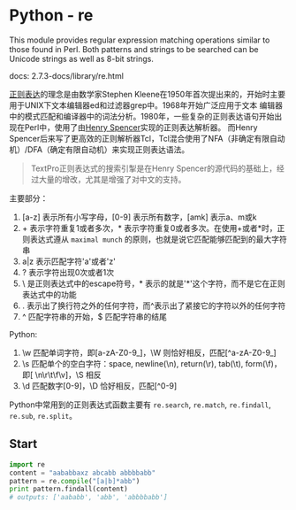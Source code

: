 # Python - re

This module provides regular expression matching operations similar to those found in Perl. Both patterns and strings to be searched can be Unicode strings as well as 8-bit strings.

docs: 2.7.3-docs/library/re.html

[正则表达](http://zh.wikipedia.org/wiki/%E6%AD%A3%E5%88%99%E8%A1%A8%E8%BE%BE%E5%BC%8F)的理念是由数学家Stephen Kleene在1950年首次提出来的，开始时主要用于UNIX下文本编辑器ed和过滤器grep中。1968年开始广泛应用于文本
编辑器中的模式匹配和编译器中的词法分析。1980年，一些复杂的正则表达语句开始出现在Perl中，使用了由[Henry Spencer](https://en.wikipedia.org/wiki/Henry_Spencer)实现的正则表达解析器。
而Henry Spencer后来写了更高效的正则解析器Tcl，Tcl混合使用了NFA（非确定有限自动机）/DFA（确定有限自动机）来实现正则表达语法。

>TextPro正则表达式的搜索引掣是在Henry Spencer的源代码的基础上，经过大量的增改，尤其是增强了对中文的支持。

主要部分：

1. \[a-z] 表示所有小写字母，\[0-9] 表示所有数字，\[amk] 表示a、m或k
1. \+ 表示字符重复1或者多次，\* 表示字符重复0或者多次。在使用\+或者\*时，正则表达式遵从 ```maximal munch``` 的原则，也就是说它匹配能够匹配到的最大字符串
1. a|z 表示匹配字符'a'或者'z'
1. ? 表示字符出现0次或者1次
1. \\ 是正则表达式中的escape符号，\* 表示的就是'*'这个字符，而不是它在正则表达式中的功能
1. . 表示出了换行符之外的任何字符，而^表示出了紧接它的字符以外的任何字符
1. ^ 匹配字符串的开始，$ 匹配字符串的结尾

Python:

1. \w 匹配单词字符，即[a-zA-Z0-9\_]，\W 则恰好相反，匹配[^a-zA-Z0-9\_]
1. \s 匹配单个的空白字符：space, newline(\n), return(\r), tab(\t), form(\f)，即[ \n\r\t\f\v]，\S 相反
1. \d 匹配数字[0-9]，\D 恰好相反，匹配[^0-9]

Python中常用到的正则表达式函数主要有 ```re.search```, ```re.match```, ```re.findall```, ```re.sub```, ```re.split```。

## Start

```python
import re
content = "aababbaxz abcabb abbbbabb"
pattern = re.compile("[a|b]*abb")
print pattern.findall(content)
# outputs: ['aababb', 'abb', 'abbbbabb']
```